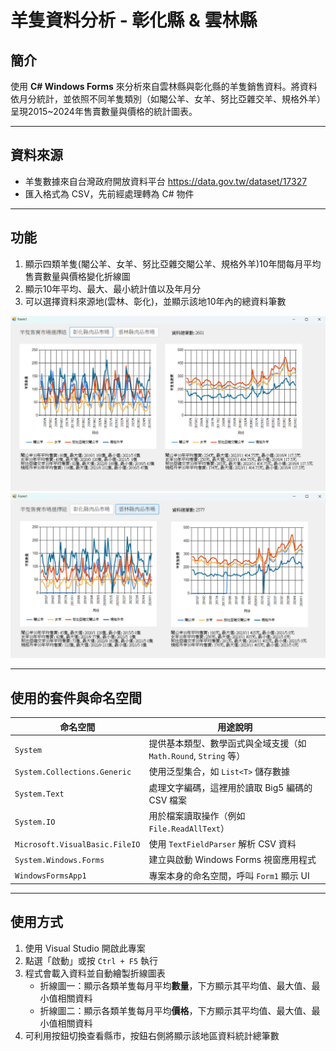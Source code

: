 # 羊隻資料分析 - 彰化縣 & 雲林縣

## 簡介

使用 **C# Windows Forms** 來分析來自雲林縣與彰化縣的羊隻銷售資料。將資料依月分統計，並依照不同羊隻類別（如閹公羊、女羊、努比亞雜交羊、規格外羊）呈現2015~2024年售賣數量與價格的統計圖表。

---

## 資料來源

- 羊隻數據來自台灣政府開放資料平台 https://data.gov.tw/dataset/17327
- 匯入格式為 CSV，先前經處理轉為 C# 物件

---

## 功能

1. 顯示四類羊隻(閹公羊、女羊、努比亞雜交閹公羊、規格外羊)10年間每月平均售賣數量與價格變化折線圖
2. 顯示10年平均、最大、最小統計值以及年月分
3. 可以選擇資料來源地(雲林、彰化)，並顯示該地10年內的總資料筆數

![alt text](image-5.png)
![alt text](image-1.png)

---

## 使用的套件與命名空間

| 命名空間 | 用途說明 |
|----------|----------|
| `System` | 提供基本類型、數學函式與全域支援（如 `Math.Round`, `String` 等） |
| `System.Collections.Generic` | 使用泛型集合，如 `List<T>` 儲存數據 |
| `System.Text` | 處理文字編碼，這裡用於讀取 Big5 編碼的 CSV 檔案 |
| `System.IO` | 用於檔案讀取操作（例如 `File.ReadAllText`） |
| `Microsoft.VisualBasic.FileIO` | 使用 `TextFieldParser` 解析 CSV 資料 |
| `System.Windows.Forms` | 建立與啟動 Windows Forms 視窗應用程式 |
| `WindowsFormsApp1` | 專案本身的命名空間，呼叫 `Form1` 顯示 UI |

---

## 使用方式

1. 使用 Visual Studio 開啟此專案
2. 點選「啟動」或按 `Ctrl + F5` 執行
3. 程式會載入資料並自動繪製折線圖表  
   - 折線圖一：顯示各類羊隻每月平均**數量**，下方顯示其平均值、最大值、最小值相關資料
   - 折線圖二：顯示各類羊隻每月平均**價格**，下方顯示其平均值、最大值、最小值相關資料
4. 可利用按鈕切換查看縣市，按鈕右側將顯示該地區資料統計總筆數
